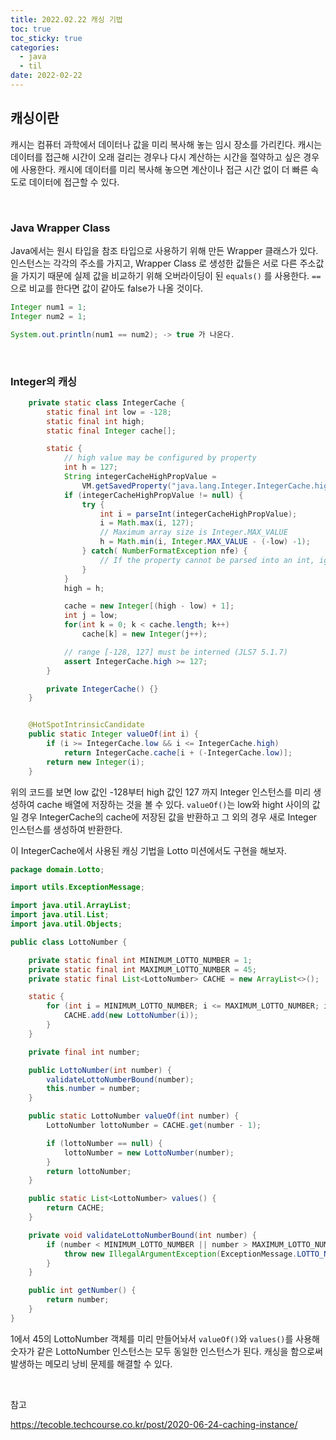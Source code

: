 ```yaml
---
title: 2022.02.22 캐싱 기법
toc: true
toc_sticky: true
categories:
  - java
  - til
date: 2022-02-22
---
```


## 캐싱이란

캐시는 컴퓨터 과학에서 데이터나 값을 미리 복사해 놓는 임시 장소를 가리킨다.
캐시는 데이터를 접근해 시간이 오래 걸리는 경우나 다시 계산하는 시간을 절약하고 싶은 경우에 사용한다.
캐시에 데이터를 미리 복사해 놓으면 계산이나 접근 시간 없이 더 빠른 속도로 데이터에 접근할 수 있다.

<br/>

### Java Wrapper Class

Java에서는 원시 타입을 참조 타입으로 사용하기 위해 만든 Wrapper 클래스가 있다.
인스턴스는 각각의 주소를 가지고, Wrapper Class 로 생성한 값들은 서로 다른 주소값을 가지기 때문에 실제 값을 비교하기 위해 오버라이딩이 된 `equals()` 를 사용한다. `==`으로 비교를 한다면 값이 같아도 false가 나올 것이다.

```java
Integer num1 = 1;
Integer num2 = 1;

System.out.println(num1 == num2); -> true 가 나온다.
```

<br/>

### Integer의 캐싱

```java
    private static class IntegerCache {
        static final int low = -128;
        static final int high;
        static final Integer cache[];

        static {
            // high value may be configured by property
            int h = 127;
            String integerCacheHighPropValue =
                VM.getSavedProperty("java.lang.Integer.IntegerCache.high");
            if (integerCacheHighPropValue != null) {
                try {
                    int i = parseInt(integerCacheHighPropValue);
                    i = Math.max(i, 127);
                    // Maximum array size is Integer.MAX_VALUE
                    h = Math.min(i, Integer.MAX_VALUE - (-low) -1);
                } catch( NumberFormatException nfe) {
                    // If the property cannot be parsed into an int, ignore it.
                }
            }
            high = h;

            cache = new Integer[(high - low) + 1];
            int j = low;
            for(int k = 0; k < cache.length; k++)
                cache[k] = new Integer(j++);

            // range [-128, 127] must be interned (JLS7 5.1.7)
            assert IntegerCache.high >= 127;
        }

        private IntegerCache() {}
    }


    @HotSpotIntrinsicCandidate
    public static Integer valueOf(int i) {
        if (i >= IntegerCache.low && i <= IntegerCache.high)
            return IntegerCache.cache[i + (-IntegerCache.low)];
        return new Integer(i);
    }
```

위의 코드를 보면 low 값인 -128부터 high 값인 127 까지 Integer 인스턴스를 미리 생성하여 cache 배열에 저장하는 것을 볼 수 있다.
`valueOf()`는 low와  hight 사이의 값일 경우 IntegerCache의 cache에 저장된 값을 반환하고 그 외의 경우 새로 Integer 인스턴스를 생성하여 반환한다.

이 IntegerCache에서 사용된 캐싱 기법을 Lotto 미션에서도 구현을 해보자.

```java
package domain.Lotto;

import utils.ExceptionMessage;

import java.util.ArrayList;
import java.util.List;
import java.util.Objects;

public class LottoNumber {

    private static final int MINIMUM_LOTTO_NUMBER = 1;
    private static final int MAXIMUM_LOTTO_NUMBER = 45;
    private static final List<LottoNumber> CACHE = new ArrayList<>();

    static {
        for (int i = MINIMUM_LOTTO_NUMBER; i <= MAXIMUM_LOTTO_NUMBER; i++) {
            CACHE.add(new LottoNumber(i));
        }
    }

    private final int number;

    public LottoNumber(int number) {
        validateLottoNumberBound(number);
        this.number = number;
    }

    public static LottoNumber valueOf(int number) {
        LottoNumber lottoNumber = CACHE.get(number - 1);

        if (lottoNumber == null) {
            lottoNumber = new LottoNumber(number);
        }
        return lottoNumber;
    }

    public static List<LottoNumber> values() {
        return CACHE;
    }

    private void validateLottoNumberBound(int number) {
        if (number < MINIMUM_LOTTO_NUMBER || number > MAXIMUM_LOTTO_NUMBER) {
            throw new IllegalArgumentException(ExceptionMessage.LOTTO_NUMBER_OUT_OF_BOUND);
        }
    }

    public int getNumber() {
        return number;
    }
}
```

1에서 45의 LottoNumber 객체를 미리 만들어놔서 `valueOf()`와 `values()`를 사용해 숫자가 같은 LottoNumber 인스턴스는 모두 동일한 인스턴스가 된다.
캐싱을 함으로써 발생하는 메모리 낭비 문제를 해결할 수 있다.

<br/>

참고<br/>

<https://tecoble.techcourse.co.kr/post/2020-06-24-caching-instance/>